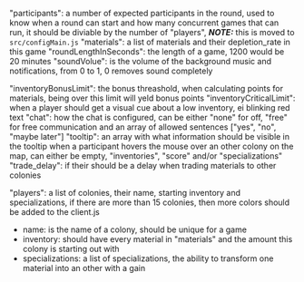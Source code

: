 "participants": a number of expected participants in the round, used to know when a round can start and how many concurrent games that can run, it should be diviable by the number of "players", ***NOTE:*** this is moved to `src/configMain.js`
"materials": a list of materials and their depletion_rate in this game
"roundLengthInSeconds": the length of a game, 1200 would be 20 minutes
"soundVolue": is the volume of the background music and notifications, from 0 to 1, 0 removes sound completely

"inventoryBonusLimit": the bonus threashold, when calculating points for materials, being over this limit will yeld bonus points
"inventoryCriticalLimit": when a player should get a visual cue about a low inventory, ei blinking red text
"chat": how the chat is configured, can be either "none" for off, "free" for free communication and an array of allowed sentences ["yes", "no", "maybe later"]
"tooltip": an array with what information should be visible in the tooltip when a participant hovers the mouse over an other colony on the map, can either be empty, "inventories", "score" and/or "specializations"
"trade_delay": if their should be a delay when trading materials to other colonies

"players": a list of colonies, their name, starting inventory and specializations, if there are more than 15 colonies, then more colors should be added to the client.js
 - name: is the name of a colony, should be unique for a game
 - inventory: should have every material in "materials" and the amount this colony is starting out with
 - specializations: a list of specializations, the ability to transform one material into an other with a gain
